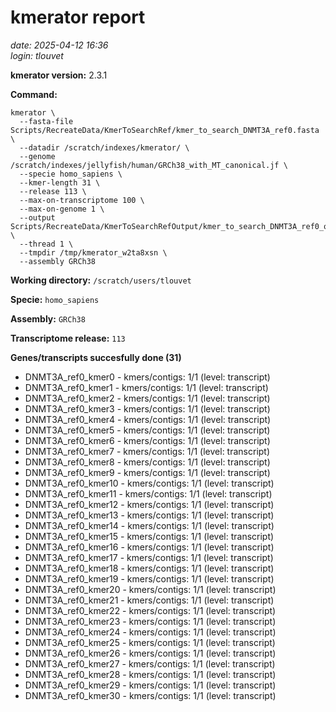 # kmerator report
*date: 2025-04-12 16:36*  
*login: tlouvet*

**kmerator version:** 2.3.1

**Command:**

```
kmerator \
  --fasta-file Scripts/RecreateData/KmerToSearchRef/kmer_to_search_DNMT3A_ref0.fasta \
  --datadir /scratch/indexes/kmerator/ \
  --genome /scratch/indexes/jellyfish/human/GRCh38_with_MT_canonical.jf \
  --specie homo_sapiens \
  --kmer-length 31 \
  --release 113 \
  --max-on-transcriptome 100 \
  --max-on-genome 1 \
  --output Scripts/RecreateData/KmerToSearchRefOutput/kmer_to_search_DNMT3A_ref0_output \
  --thread 1 \
  --tmpdir /tmp/kmerator_w2ta8xsn \
  --assembly GRCh38
```

**Working directory:** `/scratch/users/tlouvet`

**Specie:** `homo_sapiens`

**Assembly:** `GRCh38`

**Transcriptome release:** `113`

**Genes/transcripts succesfully done (31)**

- DNMT3A_ref0_kmer0 - kmers/contigs: 1/1 (level: transcript)
- DNMT3A_ref0_kmer1 - kmers/contigs: 1/1 (level: transcript)
- DNMT3A_ref0_kmer2 - kmers/contigs: 1/1 (level: transcript)
- DNMT3A_ref0_kmer3 - kmers/contigs: 1/1 (level: transcript)
- DNMT3A_ref0_kmer4 - kmers/contigs: 1/1 (level: transcript)
- DNMT3A_ref0_kmer5 - kmers/contigs: 1/1 (level: transcript)
- DNMT3A_ref0_kmer6 - kmers/contigs: 1/1 (level: transcript)
- DNMT3A_ref0_kmer7 - kmers/contigs: 1/1 (level: transcript)
- DNMT3A_ref0_kmer8 - kmers/contigs: 1/1 (level: transcript)
- DNMT3A_ref0_kmer9 - kmers/contigs: 1/1 (level: transcript)
- DNMT3A_ref0_kmer10 - kmers/contigs: 1/1 (level: transcript)
- DNMT3A_ref0_kmer11 - kmers/contigs: 1/1 (level: transcript)
- DNMT3A_ref0_kmer12 - kmers/contigs: 1/1 (level: transcript)
- DNMT3A_ref0_kmer13 - kmers/contigs: 1/1 (level: transcript)
- DNMT3A_ref0_kmer14 - kmers/contigs: 1/1 (level: transcript)
- DNMT3A_ref0_kmer15 - kmers/contigs: 1/1 (level: transcript)
- DNMT3A_ref0_kmer16 - kmers/contigs: 1/1 (level: transcript)
- DNMT3A_ref0_kmer17 - kmers/contigs: 1/1 (level: transcript)
- DNMT3A_ref0_kmer18 - kmers/contigs: 1/1 (level: transcript)
- DNMT3A_ref0_kmer19 - kmers/contigs: 1/1 (level: transcript)
- DNMT3A_ref0_kmer20 - kmers/contigs: 1/1 (level: transcript)
- DNMT3A_ref0_kmer21 - kmers/contigs: 1/1 (level: transcript)
- DNMT3A_ref0_kmer22 - kmers/contigs: 1/1 (level: transcript)
- DNMT3A_ref0_kmer23 - kmers/contigs: 1/1 (level: transcript)
- DNMT3A_ref0_kmer24 - kmers/contigs: 1/1 (level: transcript)
- DNMT3A_ref0_kmer25 - kmers/contigs: 1/1 (level: transcript)
- DNMT3A_ref0_kmer26 - kmers/contigs: 1/1 (level: transcript)
- DNMT3A_ref0_kmer27 - kmers/contigs: 1/1 (level: transcript)
- DNMT3A_ref0_kmer28 - kmers/contigs: 1/1 (level: transcript)
- DNMT3A_ref0_kmer29 - kmers/contigs: 1/1 (level: transcript)
- DNMT3A_ref0_kmer30 - kmers/contigs: 1/1 (level: transcript)
